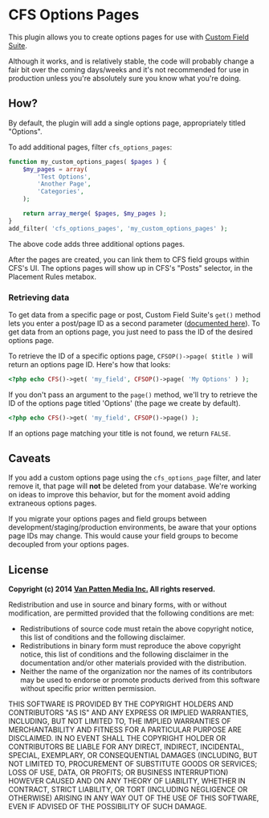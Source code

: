 # CFS Options Pages

This plugin allows you to create options pages for use with [Custom Field Suite](http://customfieldsuite.com/).

Although it works, and is relatively stable, the code will probably change a fair bit over the coming days/weeks and it's not recommended for use in production unless you're absolutely sure you know what you're doing.

## How?

By default, the plugin will add a single options page, appropriately titled "Options".

To add additional pages, filter `cfs_options_pages`:

```php
function my_custom_options_pages( $pages ) {
	$my_pages = array(
		'Test Options',
		'Another Page',
		'Categories',
	);

	return array_merge( $pages, $my_pages );
}
add_filter( 'cfs_options_pages', 'my_custom_options_pages' );
```

The above code adds three additional options pages.

After the pages are created, you can link them to CFS field groups within CFS's UI. The options pages will show up in CFS's "Posts" selector, in the Placement Rules metabox.

### Retrieving data

To get data from a specific page or post, Custom Field Suite's `get()` method lets you enter a post/page ID as a second parameter ([documented here](http://customfieldsuite.com/docs/get/)). To get data from an options page, you just need to pass the ID of the desired options page.

To retrieve the ID of a specific options page, `CFSOP()->page( $title )` will return an options page ID. Here's how that looks:

```php
<?php echo CFS()->get( 'my_field', CFSOP()->page( 'My Options' ) );
```

If you don't pass an argument to the `page()` method, we'll try to retrieve the ID of the options page titled 'Options' (the page we create by default).

```php
<?php echo CFS()->get( 'my_field', CFSOP()->page() );
```

If an options page matching your title is not found, we return `FALSE`.

## Caveats

If you add a custom options page using the `cfs_options_page` filter, and later remove it, that page will **not** be deleted from your database. We're working on ideas to improve this behavior, but for the moment avoid adding extraneous options pages.

If you migrate your options pages and field groups between development/staging/production environments, be aware that your options page IDs may change. This would cause your field groups to become decoupled from your options pages.

## License

**Copyright (c) 2014 [Van Patten Media Inc.](https://www.vanpattenmedia.com/) All rights reserved.**

Redistribution and use in source and binary forms, with or without modification, are permitted provided that the following conditions are met:

*   Redistributions of source code must retain the above copyright notice, this list of conditions and the following disclaimer.
*   Redistributions in binary form must reproduce the above copyright notice, this list of conditions and the following disclaimer in the documentation and/or other materials provided with the distribution.
*   Neither the name of the organization nor the names of its contributors may be used to endorse or promote products derived from this software without specific prior written permission.

THIS SOFTWARE IS PROVIDED BY THE COPYRIGHT HOLDERS AND CONTRIBUTORS "AS IS" AND ANY EXPRESS OR IMPLIED WARRANTIES, INCLUDING, BUT NOT LIMITED TO, THE IMPLIED WARRANTIES OF MERCHANTABILITY AND FITNESS FOR A PARTICULAR PURPOSE ARE DISCLAIMED. IN NO EVENT SHALL THE COPYRIGHT HOLDER OR CONTRIBUTORS BE LIABLE FOR ANY DIRECT, INDIRECT, INCIDENTAL, SPECIAL, EXEMPLARY, OR CONSEQUENTIAL DAMAGES (INCLUDING, BUT NOT LIMITED TO, PROCUREMENT OF SUBSTITUTE GOODS OR SERVICES; LOSS OF USE, DATA, OR PROFITS; OR BUSINESS INTERRUPTION) HOWEVER CAUSED AND ON ANY THEORY OF LIABILITY, WHETHER IN CONTRACT, STRICT LIABILITY, OR TORT (INCLUDING NEGLIGENCE OR OTHERWISE) ARISING IN ANY WAY OUT OF THE USE OF THIS SOFTWARE, EVEN IF ADVISED OF THE POSSIBILITY OF SUCH DAMAGE.

